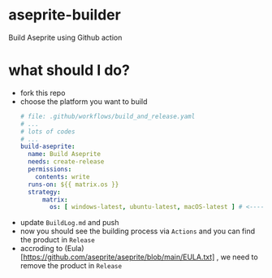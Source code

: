 # aseprite-builder
Build Aseprite using Github action

# what should I do?
- fork this repo
- choose the platform you want to build
  ```yaml
  # file: .github/workflows/build_and_release.yaml
  # ...
  # lots of codes
  # ...
  build-aseprite:
    name: Build Aseprite
    needs: create-release
    permissions:
      contents: write
    runs-on: ${{ matrix.os }}
    strategy:
        matrix:
          os: [ windows-latest, ubuntu-latest, macOS-latest ] # <------- remove platform(s) you don't want
  ```
- update `BuildLog.md` and push
- now you should see the building process via `Actions` and you can find the product in `Release`
- accroding to (Eula)[https://github.com/aseprite/aseprite/blob/main/EULA.txt] , we need to remove the product in `Release`
